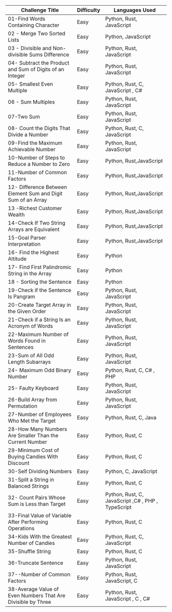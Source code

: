 | Challenge Title                                        | Difficulty | Languages Used                     |
|--------------------------------------------------------|------------|------------------------------------|
| 01-Find Words Containing Character                    | Easy       | Python, Rust, JavaScript       |
| 02 - Merge Two Sorted Lists                            | Easy       | Python, JavaScript       |
| 03 - Divisible and Non-divisible Sums Difference       | Easy       | Python, Rust, JavaScript       |
| 04- Subtract the Product and Sum of Digits of an Integer | Easy     | Python, Rust, JavaScript       |
| 05- Smallest Even Multiple                             | Easy       | Python, Rust, C, JavaScript , C#       |
| 06 - Sum Multiples                                     | Easy       | Python, Rust, JavaScript       |
| 07-Two Sum                                             | Easy       | Python, Rust, JavaScript       |
| 08- Count the Digits That Divide a Number              | Easy       | Python, Rust, C, JavaScript       |
| 09-Find the Maximum Achievable Number                  | Easy       | Python, Rust, JavaScript       |
| 10-Number of Steps to Reduce a Number to Zero          | Easy       | Python, Rust,JavaScript       |
| 11-Number of Common Factors                            | Easy       | Python, Rust,JavaScript       |
| 12- Difference Between Element Sum and Digit Sum of an Array | Easy | Python, Rust,JavaScript       |
| 13 -Richest Customer Wealth                            | Easy       | Python, Rust,JavaScript       |
| 14-Check If Two String Arrays are Equivalent           | Easy       | Python, Rust,JavaScript       |
| 15-Goal Parser Interpretation                          | Easy       | Python, Rust,JavaScript       |
| 16- Find the Highest Altitude                          | Easy       | Python        |
| 17-  Find First Palindromic String in the Array        | Easy       | Python     |
| 18 - Sorting the Sentence                              | Easy       | Python    |
| 19-Check if the Sentence Is Pangram                   | Easy       | Python, Rust, JavaScript       |
| 20-Create Target Array in the Given Order             | Easy       | Python, Rust, JavaScript       |
| 21-Check if a String Is an Acronym of Words           | Easy       | Python, Rust, JavaScript       |
| 22-Maximum Number of Words Found in Sentences         | Easy       | Python, Rust, JavaScript       |
| 23-Sum of All Odd Length Subarrays                     | Easy       | Python, Rust, JavaScript       |
| 24- Maximum Odd Binary Number                          | Easy       | Python, Rust, C, C# , PHP       |
| 25- Faulty Keyboard                                    | Easy       | Python, Rust, JavaScript       |
| 26-Build Array from Permutation                        | Easy       | Python, Rust, JavaScript       |
| 27-Number of Employees Who Met the Target              | Easy       | Python, Rust, C, Java       |
| 28-How Many Numbers Are Smaller Than the Current Number| Easy      | Python, Rust, C        |
| 29-Minimum Cost of Buying Candies With Discount        | Easy       | Python, Rust, C       |
| 30-Self Dividing Numbers                               | Easy       | Python, C, JavaScript       |
| 31-Split a String in Balanced Strings                  | Easy       | Python, Rust, C       |
| 32- Count Pairs Whose Sum is Less than Target          | Easy       | Python, Rust, C, JavaScript ,C# , PHP , TypeScript       |
| 33-Final Value of Variable After Performing Operations | Easy       | Python, Rust, C       |
| 34-Kids With the Greatest Number of Candies           | Easy       | Python, Rust, C, JavaScript       |
| 35-Shuffle String                                      | Easy       | Python, Rust, C       |
| 36-Truncate Sentence                                   | Easy       | Python, Rust, JavaScript       |
| 37--Number of Common Factors       | Easy       | Python, Rust, JavaScript, C       |
| 38-Average Value of Even Numbers That Are Divisible by Three | Easy       | Python, Rust, JavaScript , C , C#       |